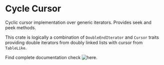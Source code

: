 # Cycle Cursor

Cyclic cursor implementation over generic iterators. Provides seek and peek methods.

This crate is logically a combination of `DoubleEndIterator` and `Cursor` traits providing double iterators from doubly linked lists with cursor from `TableLike`.

Find complete documentation check ![here](https://docs.rs/cycle_cursor/latest/cycle_cursor/).
